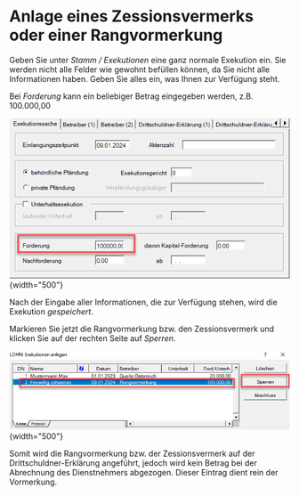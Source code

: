 # Anlage eines Zessionsvermerks oder einer Rangvormerkung

Geben Sie unter *Stamm / Exekutionen* eine ganz normale Exekution ein. Sie werden nicht alle Felder wie gewohnt befüllen können, da Sie nicht alle Informationen haben. Geben Sie alles ein, was Ihnen zur Verfügung steht.

Bei *Forderung* kann ein beliebiger Betrag eingegeben werden, z.B. 100.000,00

![Image](<img/image322.png>){width="500"}

Nach der Eingabe aller Informationen, die zur Verfügung stehen, wird die Exekution *gespeichert*.

Markieren Sie jetzt die Rangvormerkung bzw. den Zessionsvermerk und klicken Sie auf der rechten Seite auf *Sperren*.

![Image](<img/image323.png>){width="500"}

Somit wird die Rangvormerkung bzw. der Zessionsvermerk auf der Drittschuldner-Erklärung angeführt, jedoch wird kein Betrag bei der Abrechnung des Dienstnehmers abgezogen. Dieser Eintrag dient rein der Vormerkung.